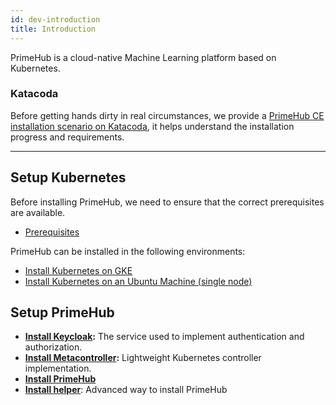 ```yaml
---
id: dev-introduction
title: Introduction
---
```


PrimeHub is a cloud-native Machine Learning platform based on Kubernetes.

### Katacoda

Before getting hands dirty in real circumstances, we provide a [PrimeHub CE installation scenario on Katacoda](https://www.katacoda.com/infuseai), it helps understand the installation progress and requirements.

---

## Setup Kubernetes

Before installing PrimeHub, we need to ensure that the correct prerequisites are available.

- [Prerequisites](getting_started/prerequisites.md)

PrimeHub can be installed in the following environments:

- [Install Kubernetes on GKE](getting_started/kubernetes_on_gke.md)
- [Install Kubernetes on an Ubuntu Machine (single node)](getting_started/kubernetes_on_ubuntu_machine.md)

## Setup PrimeHub

- **[Install Keycloak](getting_started/install_keycloak.md):** The service used to implement authentication and authorization.
- **[Install Metacontroller](getting_started/install_metacontroller.md):**  Lightweight Kubernetes controller implementation.
- **[Install PrimeHub](getting_started/install_primehub.md)**
- **[Install helper](getting_started/install_helper.md)**: Advanced way to install PrimeHub


